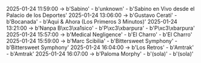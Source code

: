 2025-01-24 11:59:00 -> b'Sabino' - b'unknown' - b'Sabino en Vivo desde el Palacio de los Deportes'
2025-01-24 13:06:00 -> b'Gustavo Cerati' - b'Bocanada' - b'Aqui & Ahora (Los Primeros 3 Minutos)'
2025-01-24 13:21:00 -> b'Nanpa B\xc3\xa1sico' - b'P\xc3\xbarpura' - b'P\xc3\xbarpura'
2025-01-24 15:57:00 -> b'Medical Negligence' - b'El Charro' - b'El Charro'
2025-01-24 15:59:00 -> b'Marc Scibilia' - b'Bittersweet Symphony' - b'Bittersweet Symphony'
2025-01-24 16:04:00 -> b'Los Retros' - b'Amtrak' - b'Amtrak'
2025-01-24 16:07:00 -> b'Paloma Morphy' - b'(sola)' - b'(sola)'
